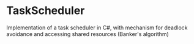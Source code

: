 # TaskScheduler
Implementation of a task scheduler in C#, with mechanism for deadlock avoidance and accessing shared resources (Banker's algorithm)
